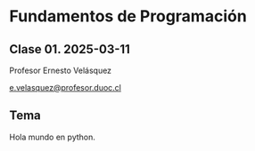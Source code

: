 # Fundamentos de Programación

## Clase 01. 2025-03-11

Profesor Ernesto Velásquez

e.velasquez@profesor.duoc.cl

## Tema

Hola mundo en python.
